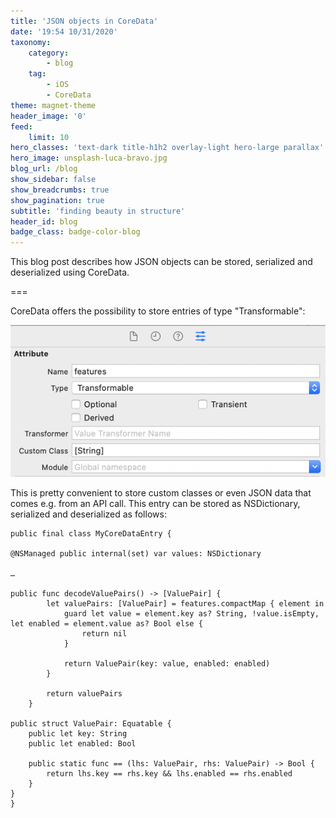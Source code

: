```yaml
---
title: 'JSON objects in CoreData'
date: '19:54 10/31/2020'
taxonomy:
    category:
        - blog
    tag:
        - iOS
        - CoreData
theme: magnet-theme
header_image: '0'
feed:
    limit: 10
hero_classes: 'text-dark title-h1h2 overlay-light hero-large parallax'
hero_image: unsplash-luca-bravo.jpg
blog_url: /blog
show_sidebar: false
show_breadcrumbs: true
show_pagination: true
subtitle: 'finding beauty in structure'
header_id: blog
badge_class: badge-color-blog
---
```


This blog post describes how JSON objects can be stored, serialized and deserialized using CoreData.

===

CoreData offers the possibility to store entries of type "Transformable":

![Transformable](coredata.png)

This is pretty convenient to store custom classes or even JSON data that comes e.g. from an API call.
This entry can be stored as NSDictionary, serialized and deserialized as follows:

```
public final class MyCoreDataEntry {

@NSManaged public internal(set) var values: NSDictionary

…

public func decodeValuePairs() -> [ValuePair] {
        let valuePairs: [ValuePair] = features.compactMap { element in
            guard let value = element.key as? String, !value.isEmpty, let enabled = element.value as? Bool else {
                return nil
            }
            
            return ValuePair(key: value, enabled: enabled)
        }
        
        return valuePairs
    }

public struct ValuePair: Equatable {
    public let key: String
    public let enabled: Bool
    
    public static func == (lhs: ValuePair, rhs: ValuePair) -> Bool {
        return lhs.key == rhs.key && lhs.enabled == rhs.enabled
    }
}
}
```

